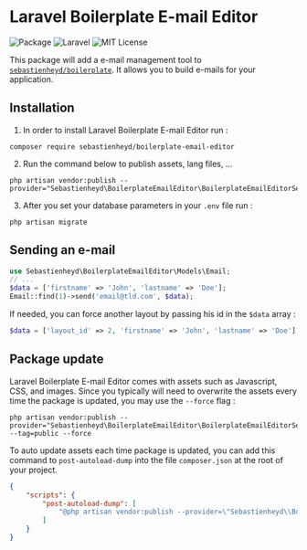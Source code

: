 # Laravel Boilerplate E-mail Editor

![Package](https://img.shields.io/badge/Package-sebastienheyd%2Fboilerplate--email--editor-lightgrey.svg)
![Laravel](https://img.shields.io/badge/Laravel-5.7.x-green.svg)
![MIT License](https://img.shields.io/github/license/sebastienheyd/boilerplate.svg)

This package will add a e-mail management tool to [`sebastienheyd/boilerplate`](https://github.com/sebastienheyd/boilerplate).
It allows you to build e-mails for your application.

## Installation

1. In order to install Laravel Boilerplate E-mail Editor run :

```
composer require sebastienheyd/boilerplate-email-editor
```

2. Run the command below to publish assets, lang files, ...

```
php artisan vendor:publish --provider="Sebastienheyd\BoilerplateEmailEditor\BoilerplateEmailEditorServiceProvider"
```

3. After you set your database parameters in your ```.env``` file run :

```
php artisan migrate
```

## Sending an e-mail

```php
use Sebastienheyd\BoilerplateEmailEditor\Models\Email;
// ...
$data = ['firstname' => 'John', 'lastname' => 'Doe'];
Email::find(1)->send('email@tld.com', $data);
```

If needed, you can force another layout by passing his id in the `$data` array :

```php
$data = ['layout_id' => 2, 'firstname' => 'John', 'lastname' => 'Doe'];
```

## Package update

Laravel Boilerplate E-mail Editor comes with assets such as Javascript, CSS, and images. Since you typically will need to overwrite the assets
every time the package is updated, you may use the ```--force``` flag :

```
php artisan vendor:publish --provider="Sebastienheyd\BoilerplateEmailEditor\BoilerplateEmailEditorServiceProvider" --tag=public --force
```

To auto update assets each time package is updated, you can add this command to `post-autoload-dump` into the 
file `composer.json` at the root of your project.
 

```json
{
    "scripts": {
        "post-autoload-dump": [
            "@php artisan vendor:publish --provider=\"Sebastienheyd\\BoilerplateEmailEditor\\BoilerplateEmailEditorServiceProvider\" --tag=public --force -q"
        ]
    }
}
```
